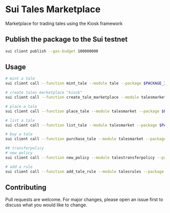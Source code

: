 # Sui Tales Marketplace

Marketplace for trading tales using the Kiosk framework

## Publish the package to the Sui testnet
```bash
sui client publish --gas-budget 100000000
```

## Usage

```bash
# mint a tale
sui client call --function mint_tale --module tale --package $PACKAGE_ID --args $AUTHOR $TITLE $CATEGORY $STORY --gas-budget 10000000

# create tales marketplace "kiosk"
sui client call --function create_tale_marketplace --module talesmarket --package $PACKAGE_ID --gas-budget 10000000

# place a tale
sui client call --function place_tale --module talesmarket --package $PACKAGE_ID --args $KIOSK_ID $KIOSKOWNERCAP_ID $TALE_ID --type-args $TYPE_ARGS --gas-budget 10000000

# list a tale
sui client call --function list_tale --module talesmarket --package $PACKAGE_ID --args $KIOSK_ID $KIOSKOWNERCAP_ID $TALE_ID $PRICE --type-args $TYPE_ARGS --gas-budget 10000000

# buy a tale 
sui client call --function purchase_tale --module talesmarket --package $PACKAGE_ID --args $KIOSK_ID $KIOSKOWNERCAP_ID $TALE_ID $PAYMENT_ID --type-args $TYPE_ARGS --gas-budget 10000000

## transferpolicy
# new policy
sui client call --function new_policy --module talestransferpolicy --package $PACKAGE_ID --args $KIOSK_PUBLISHER --gas-budget 10000000

# add a rule
sui client call --function add_tale_rule --module talesrules --package $PACKAGE_ID --args $KIOSK_TRANSFER_POLICY $KIOSK_TRANSFER_POLICY_CAP $AMOUNT_BP --type-args $TYPE_ARGS --gas-budget 10000000
```

## Contributing

Pull requests are welcome. For major changes, please open an issue first
to discuss what you would like to change.
